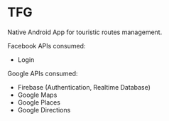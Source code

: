 # TFG

Native Android App for touristic routes management.

Facebook APIs consumed:
  - Login

Google APIs consumed:
  - Firebase (Authentication, Realtime Database)
  - Google Maps
  - Google Places
  - Google Directions

